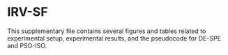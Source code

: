 # IRV-SF
This supplementary file contains several figures and tables related to experimental setup, experimental results, and the pseudocode for DE-SPE and PSO-ISO.
